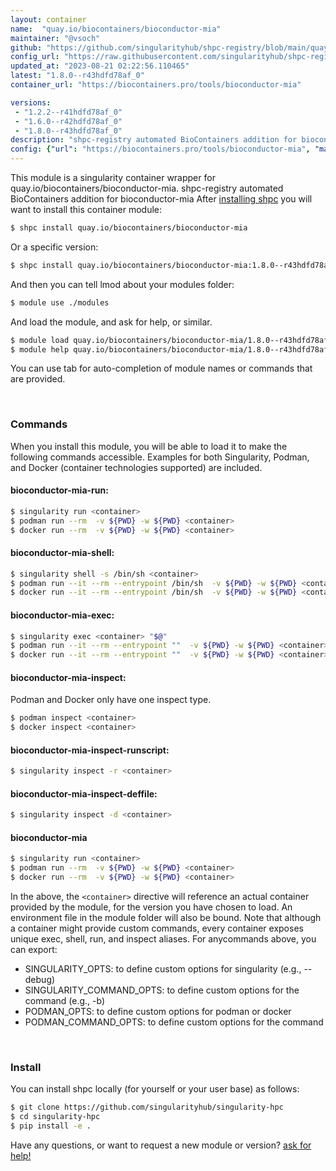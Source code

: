 ```yaml
---
layout: container
name:  "quay.io/biocontainers/bioconductor-mia"
maintainer: "@vsoch"
github: "https://github.com/singularityhub/shpc-registry/blob/main/quay.io/biocontainers/bioconductor-mia/container.yaml"
config_url: "https://raw.githubusercontent.com/singularityhub/shpc-registry/main/quay.io/biocontainers/bioconductor-mia/container.yaml"
updated_at: "2023-08-21 02:22:56.110465"
latest: "1.8.0--r43hdfd78af_0"
container_url: "https://biocontainers.pro/tools/bioconductor-mia"

versions:
 - "1.2.2--r41hdfd78af_0"
 - "1.6.0--r42hdfd78af_0"
 - "1.8.0--r43hdfd78af_0"
description: "shpc-registry automated BioContainers addition for bioconductor-mia"
config: {"url": "https://biocontainers.pro/tools/bioconductor-mia", "maintainer": "@vsoch", "description": "shpc-registry automated BioContainers addition for bioconductor-mia", "latest": {"1.8.0--r43hdfd78af_0": "sha256:ab13ee27eab660d273afb3b8c13f83887a3561bbef3568cf7e6b039f96fbe2e9"}, "tags": {"1.2.2--r41hdfd78af_0": "sha256:7b1cbeb34ac5ff252e44446566c96ed1976a31062fc83206269c7f2b89090939", "1.6.0--r42hdfd78af_0": "sha256:bddb5eafc012128014df6f04a074282117dcd18bad477f4d36278a0a5bd17cf4", "1.8.0--r43hdfd78af_0": "sha256:ab13ee27eab660d273afb3b8c13f83887a3561bbef3568cf7e6b039f96fbe2e9"}, "docker": "quay.io/biocontainers/bioconductor-mia"}
---
```


This module is a singularity container wrapper for quay.io/biocontainers/bioconductor-mia.
shpc-registry automated BioContainers addition for bioconductor-mia
After [installing shpc](#install) you will want to install this container module:


```bash
$ shpc install quay.io/biocontainers/bioconductor-mia
```

Or a specific version:

```bash
$ shpc install quay.io/biocontainers/bioconductor-mia:1.8.0--r43hdfd78af_0
```

And then you can tell lmod about your modules folder:

```bash
$ module use ./modules
```

And load the module, and ask for help, or similar.

```bash
$ module load quay.io/biocontainers/bioconductor-mia/1.8.0--r43hdfd78af_0
$ module help quay.io/biocontainers/bioconductor-mia/1.8.0--r43hdfd78af_0
```

You can use tab for auto-completion of module names or commands that are provided.

<br>

### Commands

When you install this module, you will be able to load it to make the following commands accessible.
Examples for both Singularity, Podman, and Docker (container technologies supported) are included.

#### bioconductor-mia-run:

```bash
$ singularity run <container>
$ podman run --rm  -v ${PWD} -w ${PWD} <container>
$ docker run --rm  -v ${PWD} -w ${PWD} <container>
```

#### bioconductor-mia-shell:

```bash
$ singularity shell -s /bin/sh <container>
$ podman run --it --rm --entrypoint /bin/sh  -v ${PWD} -w ${PWD} <container>
$ docker run --it --rm --entrypoint /bin/sh  -v ${PWD} -w ${PWD} <container>
```

#### bioconductor-mia-exec:

```bash
$ singularity exec <container> "$@"
$ podman run --it --rm --entrypoint ""  -v ${PWD} -w ${PWD} <container> "$@"
$ docker run --it --rm --entrypoint ""  -v ${PWD} -w ${PWD} <container> "$@"
```

#### bioconductor-mia-inspect:

Podman and Docker only have one inspect type.

```bash
$ podman inspect <container>
$ docker inspect <container>
```

#### bioconductor-mia-inspect-runscript:

```bash
$ singularity inspect -r <container>
```

#### bioconductor-mia-inspect-deffile:

```bash
$ singularity inspect -d <container>
```



#### bioconductor-mia

```bash
$ singularity run <container>
$ podman run --rm  -v ${PWD} -w ${PWD} <container>
$ docker run --rm  -v ${PWD} -w ${PWD} <container>
```


In the above, the `<container>` directive will reference an actual container provided
by the module, for the version you have chosen to load. An environment file in the
module folder will also be bound. Note that although a container
might provide custom commands, every container exposes unique exec, shell, run, and
inspect aliases. For anycommands above, you can export:

 - SINGULARITY_OPTS: to define custom options for singularity (e.g., --debug)
 - SINGULARITY_COMMAND_OPTS: to define custom options for the command (e.g., -b)
 - PODMAN_OPTS: to define custom options for podman or docker
 - PODMAN_COMMAND_OPTS: to define custom options for the command

<br>

### Install

You can install shpc locally (for yourself or your user base) as follows:

```bash
$ git clone https://github.com/singularityhub/singularity-hpc
$ cd singularity-hpc
$ pip install -e .
```

Have any questions, or want to request a new module or version? [ask for help!](https://github.com/singularityhub/singularity-hpc/issues)
